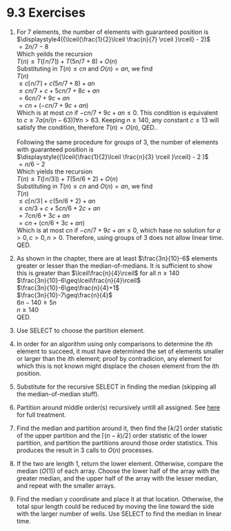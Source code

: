 # 9.3 Exercises

1. For 7 elements, the number of elements with guaranteed position is\
   $\displaystyle4({\lceil{\frac{1}{2}\lceil \frac{n}{7} \rceil }\rceil} - 2)$\
   $=2n/7-8$\
   Which yeilds the recursion\
   $T(n) \leq T( \lceil n/7 \rceil ) + T( 5n/7 + 8 )+O(n)$\
   Substituting in $T(n)\leq cn$ and $O(n) = an$, we find\
   $T(n)$\
   $\leq c\lceil n/7 \rceil + c( 5n/7 + 8 )+an$\
   $\leq cn/7 + c + 5cn/7 + 8c + an$\
   $= 6cn/7 + 9c + an$\
   $= cn + (-cn/7 + 9c + an )$\
   Which is at most $cn$ if $-cn/7 + 9c + an \leq 0$. This condition is equivalent to $c \geq 7a(n/(n-63)) \forall n>63$. Keeping $n\geq140$, any constant $c\geq13$ will satisfy the condition, therefore $T(n)=O(n)$, QED..\
   \
   Following the same procedure for groups of 3, the number of elements with guaranteed position is\
   $\displaystyle({\lceil{\frac{1}{2}\lceil \frac{n}{3} \rceil }\rceil} - 2 )$\
   $=n/6-2$\
   Which yields the recursion\
   $T(n) \leq T( \lceil n/3 \rceil ) + T( 5n/6 + 2 )+O(n)$\
   Substituting in $T(n)\leq cn$ and $O(n) = an$, we find\
   $T(n)$\
   $\leq c\lceil n/3 \rceil + c( 5n/6 + 2 )+an$\
   $\leq cn/3 + c + 5cn/6 + 2c + an$\
   $= 7cn/6 + 3c + an$\
   $= cn + (cn/6 + 3c + an )$\
   Which is at most $cn$ if $-cn/7 + 9c + an \leq 0$, which hase no solution for $a>0,c>0,n>0$. Therefore, using groups of 3 does not allow linear time. QED.

2. As shown in the chapter, there are at least $\frac{3n}{10}-6$ elements greater or lesser than the median-of-medians. It is sufficient to show this is greater than $\lceil\frac{n}{4}\rceil$ for all $n\geq140$\
   $\frac{3n}{10}-6\geq\lceil\frac{n}{4}\rceil$\
   $\frac{3n}{10}-6\geq\frac{n}{4}+1$\
   $\frac{3n}{10}-7\geq\frac{n}{4}$\
   $6n-140\geq5n$\
   $n\geq140$\
   QED.

3. Use SELECT to choose the partition element.

4. In order for an algorithm using only comparisons to determine the $i$th element to succeed, it must have determined the set of elements smaller or larger than the $i$th element; proof by contradicion, any element for which this is not known might displace the chosen element from the $i$th position.

5. Substitute for the recursive SELECT in finding the median (skipping all the median-of-median stuff).

6. Partition around middle order(s) recursively untill all assigned. See [here](https://ita.skanev.com/09/03/06.html) for full treatment.

7. Find the median and partition around it, then find the $\lceil k/2\rceil$ order statistic of the upper partition and the $\lceil(n-k)/2\rceil$ order statistic of the lower partition, and partition the partitions around those order statistics. This produces the result in 3 calls to $O(n)$ processes.

8. If the two are length 1, return the lower element. Otherwise, compare the median ($O(1)$) of each array. Choose the lower half of the array with the greater median, and the upper half of the array with the lesser median, and repeat with the smaller arrays.

9. Find the median y coordinate and place it at that location. Otherwise, the total spur length could be reduced by moving the line toward the side with the larger number of wells. Use SELECT to find the median in linear time.